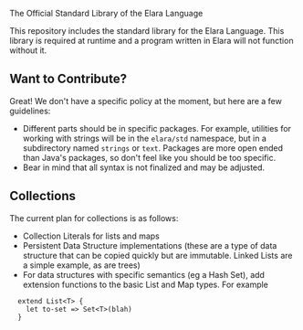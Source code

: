 The Official Standard Library of the Elara Language

This repository includes the standard library for the Elara Language. This library is required at runtime and a program written in Elara will not function without it.


## Want to Contribute?

Great! We don't have a specific policy at the moment, but here are a few guidelines:
* Different parts should be in specific packages. For example, utilities for working with strings will be in the `elara/std` namespace, but in a subdirectory named `strings` or `text`. Packages are more open ended than Java's packages, so don't feel like you should be too specific.
* Bear in mind that all syntax is not finalized and may be adjusted.




## Collections
The current plan for collections is as follows:
* Collection Literals for lists and maps
* Persistent Data Structure implementations (these are a type of data structure that can be copied quickly but are immutable. Linked Lists are a simple example, as are trees)
* For data structures with specific semantics (eg a Hash Set), add extension functions to the basic List and Map types. 
For example 
```
  extend List<T> {
    let to-set => Set<T>(blah)
  }
```
